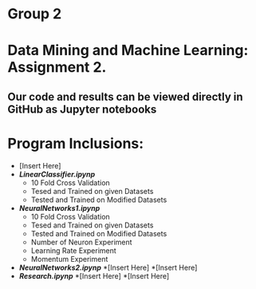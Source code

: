 # Group 2
# Data Mining and Machine Learning: Assignment 2. 


## Our code and results can be viewed directly in GitHub as Jupyter notebooks

# Program Inclusions: 
* [Insert Here]
* ***LinearClassifier.ipynp***
    * 10 Fold Cross Validation
    * Tesed and Trained on given Datasets 
    * Tested and Trained on Modified Datasets
* ***NeuralNetworks1.ipynp***
    * 10 Fold Cross Validation
    * Tesed and Trained on given Datasets 
    * Tested and Trained on Modified Datasets
    * Number of Neuron Experiment
    * Learning Rate Experiment
    * Momentum Experiment 
* ***NeuralNetworks2.ipynp***
    *[Insert Here]
    *[Insert Here]
* ***Research.ipynp***
    *[Insert Here]
    *[Insert Here]

